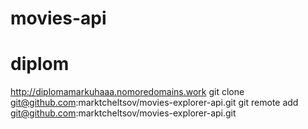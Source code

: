 # movies-api
# diplom
http://diplomamarkuhaaa.nomoredomains.work
git clone git@github.com:marktcheltsov/movies-explorer-api.git
git remote add git@github.com:marktcheltsov/movies-explorer-api.git
